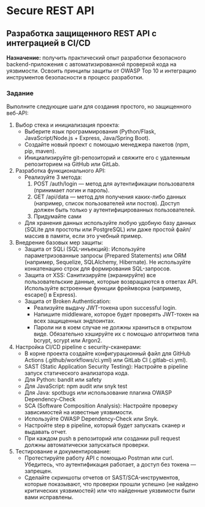 # Secure REST API

## Разработка защищенного REST API с интеграцией в CI/CD

**Назначение:** получить практический опыт разработки безопасного
backend-приложения с автоматизированной проверкой кода на уязвимости. Освоить
принципы защиты от OWASP Top 10 и интеграцию инструментов безопасности в процесс
разработки.

### Задание

Выполните следующие шаги для создания простого, но защищенного веб-API:

1. Выбор стека и инициализация проекта:
   - Выберите язык программирования (Python/Flask, JavaScript/Node.js + Express,
     Java/Spring Boot).
   - Создайте новый проект с помощью менеджера пакетов (npm, pip, maven).
   - Инициализируйте git-репозиторий и свяжите его с удаленным репозиторием на
     GitHub или GitLab.
2. Разработка функционального API:
   - Реализуйте 3 метода:
     1. POST /auth/login — метод для аутентификации пользователя (принимает
        логин и пароль).
     2. GET /api/data — метод для получения каких-либо данных (например, список
        пользователей или постов). Доступ должен быть только у
        аутентифицированных пользователей.
     3. Придумайте сами
   - Для хранения данных используйте любую удобную базу данных (SQLite для
     простоты или PostgreSQL) или даже простой файл/массив в памяти, если это
     учебный пример.
3. Внедрение базовых мер защиты:
   - Защита от SQLi (SQL-инъекций): Используйте параметризованные запросы
     (Prepared Statements) или ORM (например, Sequelize, SQLAlchemy, Hibernate).
     Не используйте конкатенацию строк для формирования SQL-запросов.
   - Защита от XSS: Санитизируйте (экранируйте) все пользовательские данные,
     которые возвращаются в ответах API. Используйте встроенные функции
     фреймворка (например, escape() в Express).
   - Защита от Broken Authentication:
     - Реализуйте выдачу JWT-токена upon successful login.
     - Напишите middleware, которое будет проверять JWT-токен на всех защищенных
       эндпоинтах.
     - Пароли ни в коем случае не должны храниться в открытом виде. Обязательно
       хэшируйте их с помощью алгоритмов типа bcrypt, scrypt или Argon2.
4. Настройка CI/CD pipeline с security-сканерами:
   - В корне проекта создайте конфигурационный файл для GitHub Actions
     (.github/workflows/ci.yml) или GitLab CI (.gitlab-ci.yml).
   - SAST (Static Application Security Testing): Настройте в pipeline запуск
     статического анализатора кода.
   - Для Python: bandit или safety
   - Для JavaScript: npm audit или snyk test
   - Для Java: spotbugs или использование плагина OWASP Dependency-Check
   - SCA (Software Composition Analysis): Настройте проверку зависимостей на
     известные уязвимости.
   - Используйте OWASP Dependency-Check или Snyk.
   - Настройте step в pipeline, который будет запускать сканер и выдавать отчет.
   - При каждом push в репозиторий или создании pull request должны
     автоматически запускаться проверки.
5. Тестирование и документирование:
   - Протестируйте работу API с помощью Postman или curl. Убедитесь, что
     аутентификация работает, а доступ без токена — запрещен.
   - Сделайте скриншоты отчетов от SAST/SCA-инструментов, которые показывают,
     что проверки прошли успешно (не найдено критических уязвимостей) или что
     найденные уязвимости были вами исправлены.
